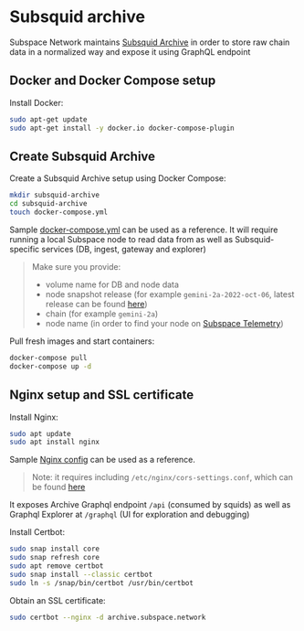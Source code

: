 # Subsquid archive

Subspace Network maintains [Subsquid Archive](https://docs.subsquid.io/archives/) in order to store raw chain data in a normalized way and expose it using GraphQL endpoint

## Docker and Docker Compose setup
Install Docker:

```bash
sudo apt-get update
sudo apt-get install -y docker.io docker-compose-plugin
```

## Create Subsquid Archive
Create a Subsquid Archive setup using Docker Compose:
```bash
mkdir subsquid-archive
cd subsquid-archive
touch docker-compose.yml
```

Sample [docker-compose.yml](docker-compose.yml) can be used as a reference. It will require running a local Subspace node to read data from as well as Subsquid-specific services (DB, ingest, gateway and explorer)

> Make sure you provide:
> - volume name for DB and node data
> - node snapshot release (for example `gemini-2a-2022-oct-06`, latest release can be found [here](https://github.com/autonomys/subspace/pkgs/container/node))
> - chain (for example `gemini-2a`)
> - node name (in order to find your node on [Subspace Telemetry](https://telemetry.subspace.network/))

Pull fresh images and start containers:
```bash
docker-compose pull
docker-compose up -d
```

## Nginx setup and SSL certificate
Install Nginx:
```bash
sudo apt update
sudo apt install nginx
```

Sample [Nginx config](archive.subspace.network) can be used as a reference.
> Note: it requires including `/etc/nginx/cors-settings.conf`, which can be found [here](cors-settings.conf)

It exposes Archive Graphql endpoint `/api` (consumed by squids) as well as Graphql Explorer at `/graphql` (UI for exploration and debugging)

Install Certbot:
```bash
sudo snap install core
sudo snap refresh core
sudo apt remove certbot
sudo snap install --classic certbot
sudo ln -s /snap/bin/certbot /usr/bin/certbot
```

Obtain an SSL certificate:
```bash
sudo certbot --nginx -d archive.subspace.network
```
